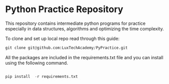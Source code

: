 # Python Practice  Repository

This repository contains intermediate python programs for practice especially in data structures, algorithms and optimizing the time complexity.


To clone and set up local repo read through this guide:

~~~python 
git clone git@github.com:LuxTechAcademy/PyPractice.git
~~~

All the packages are included in the requirements.txt file and you can install using the following command.


~~~python 

pip install  -r requirements.txt

~~~
